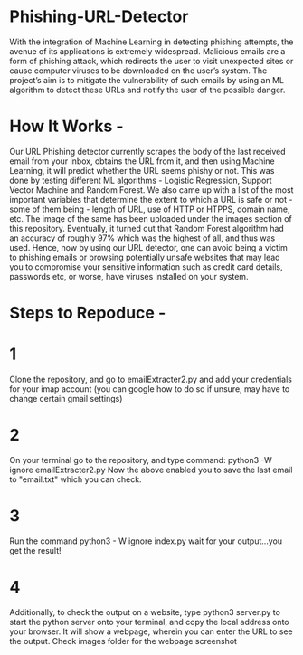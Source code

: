 # Phishing-URL-Detector

With the integration of Machine Learning in detecting phishing attempts, the avenue of its applications is extremely widespread. Malicious emails are a form of phishing attack, which redirects the user to visit unexpected sites or cause computer viruses to be downloaded on the user’s system. The project’s aim is to mitigate the vulnerability of such emails by using an ML algorithm to detect these URLs and notify the user of the possible danger. 

# How It Works -

Our URL Phishing detector currently scrapes the body of the last received email from your inbox, obtains the URL from it, and then using Machine Learning, it will predict whether the URL seems phishy or not. This was done by testing different ML algorithms - Logistic Regression, Support Vector Machine and Random Forest. We also came up with a list of the most important variables that determine the extent to which a URL is safe or not - some of them being - length of URL, use of HTTP or HTPPS, domain name, etc. The image of the same has been uploaded under the images section of this repository. Eventually, it turned out that Random Forest algorithm had an accuracy of roughly 97% which was the highest of all, and thus was used. Hence, now by using our URL detector, one can avoid being a victim to phishing emails or browsing potentially unsafe websites that may lead you to compromise your sensitive information such as credit card details, passwords etc, or worse, have viruses installed on your system.

# Steps to Repoduce -

# 1 
Clone the repository, and go to emailExtracter2.py and add your credentials for your imap account (you can google how to do so if unsure, may have to change certain gmail settings)
# 2 
On your terminal go to the repository, and type command: python3 -W ignore emailExtracter2.py
Now the above enabled you to save the last email to "email.txt" which you can check.
# 3 
Run the command python3 - W ignore index.py
wait for your output...you get the result!
# 4
Additionally, to check the output on a website, type python3 server.py to start the python server onto your terminal, and copy the local address onto your browser. It will show a webpage, wherein you can enter the URL to see the output. Check images folder for the webpage screenshot
